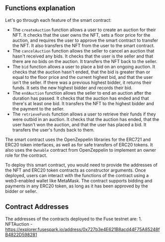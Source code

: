 ## Functions explanation 
Let's go through each feature of the smart contract:

- The `createAuction` function allows a user to create an auction for their NFT. It checks that the user owns the NFT, sets a floor price for the auction, and requires the user to approve the smart contract to transfer the NFT. It also transfers the NFT from the user to the smart contract.
- The `cancelAuction` function allows the seller to cancel an auction that hasn't received any bids. It checks that the user is the seller and that there are no bids on the auction. It transfers the NFT back to the seller.
- The `bid` function allows a user to place a bid on an ongoing auction. It checks that the auction hasn't ended, that the bid is greater than or equal to the floor price and the current highest bid, and that the user isn't the seller. If there was a previous highest bidder, it returns their funds. It sets the new highest bidder and records their bid.
- The `endAuction` function allows the seller to end an auction after the duration has passed. It checks that the auction has ended and that there's at least one bid. It transfers the NFT to the highest bidder and the payment to the seller.
- The `retrieveFunds` function allows a user to retrieve their funds if they were outbid in an auction. It checks that the auction has ended, that the user hasn't won the auction, and that the user has placed a bid. It transfers the user's funds back to them.

The smart contract uses the OpenZeppelin libraries for the ERC721 and ERC20 token interfaces, as well as for safe transfers of ERC20 tokens. It also uses the `Ownable` contract from OpenZeppelin to implement an owner role for the contract.

To deploy this smart contract, you would need to provide the addresses of the NFT and ERC20 token contracts as constructor arguments. Once deployed, users can interact with the functions of the contract using a web3-enabled wallet like MetaMask. The contract supports bidding and payments in any ERC20 token, as long as it has been approved by the bidder or seller.

## Contract Addresses
The addresses of the contracts deployed to the Fuse testnet are:
    1. NFTAuction - https://explorer.fusespark.io/address/0x727b3e4E621B8acd44F75A85248fB4822D598281